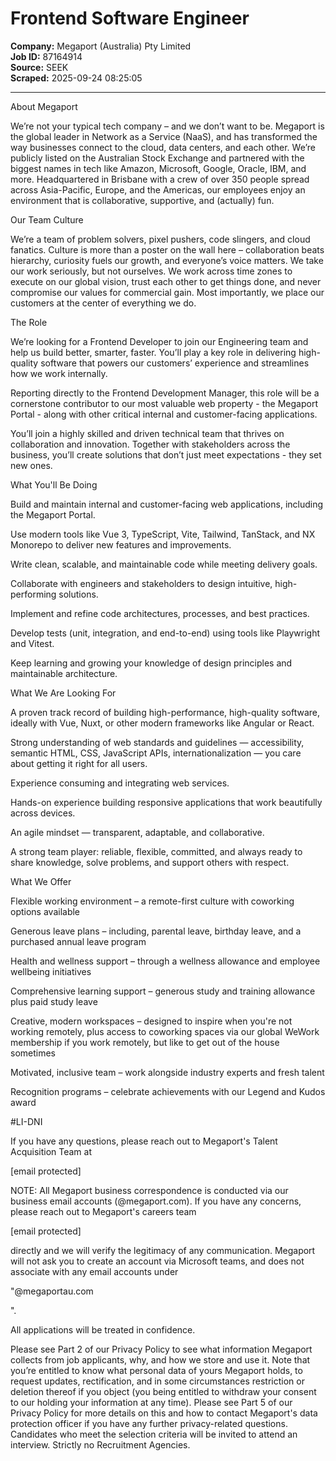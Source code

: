 # Frontend Software Engineer

**Company:** Megaport (Australia) Pty Limited  
**Job ID:** 87164914  
**Source:** SEEK  
**Scraped:** 2025-09-24 08:25:05

---

About Megaport

We’re not your typical tech company – and we don’t want to be. Megaport is the global leader in Network as a Service (NaaS), and has transformed the way businesses connect to the cloud, data centers, and each other. We’re publicly listed on the Australian Stock Exchange and partnered with the biggest names in tech like Amazon, Microsoft, Google, Oracle, IBM, and more. Headquartered in Brisbane with a crew of over 350 people spread across Asia-Pacific, Europe, and the Americas, our employees enjoy an environment that is collaborative, supportive, and (actually) fun.

Our Team Culture

We’re a team of problem solvers, pixel pushers, code slingers, and cloud fanatics. Culture is more than a poster on the wall here – collaboration beats hierarchy, curiosity fuels our growth, and everyone’s voice matters. We take our work seriously, but not ourselves. We work across time zones to execute on our global vision, trust each other to get things done, and never compromise our values for commercial gain. Most importantly, we place our customers at the center of everything we do.

The Role

We’re looking for a Frontend Developer to join our Engineering team and help us build better, smarter, faster. You’ll play a key role in delivering high-quality software that powers our customers’ experience and streamlines how we work internally.

Reporting directly to the Frontend Development Manager, this role will be a cornerstone contributor to our most valuable web property - the Megaport Portal - along with other critical internal and customer-facing applications.

You’ll join a highly skilled and driven technical team that thrives on collaboration and innovation. Together with stakeholders across the business, you’ll create solutions that don’t just meet expectations - they set new ones.

What You'll Be Doing

Build and maintain internal and customer-facing web applications, including the Megaport Portal.

Use modern tools like Vue 3, TypeScript, Vite, Tailwind, TanStack, and NX Monorepo to deliver new features and improvements.

Write clean, scalable, and maintainable code while meeting delivery goals.

Collaborate with engineers and stakeholders to design intuitive, high-performing solutions.

Implement and refine code architectures, processes, and best practices.

Develop tests (unit, integration, and end-to-end) using tools like Playwright and Vitest.

Keep learning and growing your knowledge of design principles and maintainable architecture.

What We Are Looking For

A proven track record of building high-performance, high-quality software, ideally with Vue, Nuxt, or other modern frameworks like Angular or React.

Strong understanding of web standards and guidelines — accessibility, semantic HTML, CSS, JavaScript APIs, internationalization — you care about getting it right for all users.

Experience consuming and integrating web services.

Hands-on experience building responsive applications that work beautifully across devices.

An agile mindset — transparent, adaptable, and collaborative.

A strong team player: reliable, flexible, committed, and always ready to share knowledge, solve problems, and support others with respect.

What We Offer

Flexible working environment – a remote-first culture with coworking options available

Generous leave plans – including, parental leave, birthday leave, and a purchased annual leave program

Health and wellness support – through a wellness allowance and employee wellbeing initiatives

Comprehensive learning support – generous study and training allowance plus paid study leave

Creative, modern workspaces – designed to inspire when you're not working remotely, plus access to coworking spaces via our global WeWork membership if you work remotely, but like to get out of the house sometimes

Motivated, inclusive team – work alongside industry experts and fresh talent

Recognition programs – celebrate achievements with our Legend and Kudos award

#LI-DNI

If you have any questions, please reach out to Megaport's Talent Acquisition Team at

[email protected]

NOTE: All Megaport business correspondence is conducted via our business email accounts (@megaport.com). If you have any concerns, please reach out to Megaport's careers team

[email protected]

directly and we will verify the legitimacy of any communication. Megaport will not ask you to create an account via Microsoft teams, and does not associate with any email accounts under

"@megaportau.com

".

All applications will be treated in confidence.

Please see Part 2 of our Privacy Policy to see what information Megaport collects from job applicants, why, and how we store and use it. Note that you’re entitled to know what personal data of yours Megaport holds, to request updates, rectification, and in some circumstances restriction or deletion thereof if you object (you being entitled to withdraw your consent to our holding your information at any time). Please see Part 5 of our Privacy Policy for more details on this and how to contact Megaport's data protection officer if you have any further privacy-related questions. Candidates who meet the selection criteria will be invited to attend an interview. Strictly no Recruitment Agencies.

